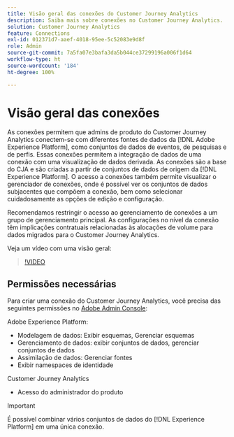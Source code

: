 ```yaml
---
title: Visão geral das conexões do Customer Journey Analytics
description: Saiba mais sobre conexões no Customer Journey Analytics.
solution: Customer Journey Analytics
feature: Connections
exl-id: 012371d7-aaef-4018-95ee-5c52083e9d8f
role: Admin
source-git-commit: 7a5fa07e3bafa3da5b044ce37299196a006f1d64
workflow-type: ht
source-wordcount: '184'
ht-degree: 100%

---
```


# Visão geral das conexões

As conexões permitem que admins de produto do Customer Journey Analytics conectem-se com diferentes fontes de dados da [!DNL Adobe Experience Platform], como conjuntos de dados de eventos, de pesquisas e de perfis. Essas conexões permitem a integração de dados de uma conexão com uma visualização de dados derivada. As conexões são a base do CJA e são criadas a partir de conjuntos de dados de origem da [!DNL Experience Platform]. O acesso a conexões também permite visualizar o gerenciador de conexões, onde é possível ver os conjuntos de dados subjacentes que compõem a conexão, bem como selecionar cuidadosamente as opções de edição e configuração.

Recomendamos restringir o acesso ao gerenciamento de conexões a um grupo de gerenciamento principal. As configurações no nível da conexão têm implicações contratuais relacionadas às alocações de volume para dados migrados para o Customer Journey Analytics.

Veja um vídeo com uma visão geral:

>[!VIDEO](https://video.tv.adobe.com/v/35111/?quality=12&learn=on)

## Permissões necessárias

Para criar uma conexão do Customer Journey Analytics, você precisa das seguintes permissões no [Adobe Admin Console](https://helpx.adobe.com/br/enterprise/admin-guide.html/enterprise/using/manage-permissions-and-roles.ug.html):

Adobe Experience Platform:

* Modelagem de dados: Exibir esquemas, Gerenciar esquemas
* Gerenciamento de dados: exibir conjuntos de dados, gerenciar conjuntos de dados
* Assimilação de dados: Gerenciar fontes
* Exibir namespaces de identidade

Customer Journey Analytics

* Acesso do administrador do produto

>[!IMPORTANT]
>
>É possível combinar vários conjuntos de dados do [!DNL Experience Platform] em uma única conexão.
